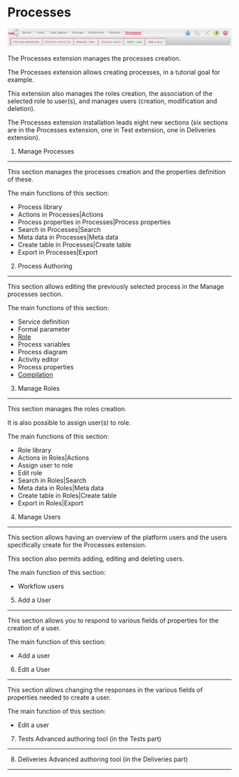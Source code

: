 <!--
created_at: '2011-03-14 10:24:32'
updated_at: '2013-03-13 14:26:36'
authors:
    - 'Jérôme Bogaerts'
contributors:
    - 'Franck Gismondi'
tags:
    - 'User Guide'
-->



Processes
=========

![](../resources/processes-tabs1.png)

The Processes extension manages the processes creation.<br/>

The Processes extension allows creating processes, in a tutorial goal for example.<br/>

This extension also manages the roles creation, the association of the selected role to user(s), and manages users (creation, modification and deletion).<br/>

The Processes extension installation leads eight new sections (six sections are in the Processes extension, one in Test extension, one in Deliveries extension).

1. Manage Processes
-----------------------

This section manages the processes creation and the properties definition of these.

The main functions of this section:

-   Process library
-   Actions in Processes|Actions
-   Process properties in Processes|Process properties
-   Search in Processes|Search
-   Meta data in Processes|Meta data
-   Create table in Processes|Create table
-   Export in Processes|Export

2. Process Authoring
------------------------

This section allows editing the previously selected process in the Manage processes section.

The main functions of this section:

-   Service definition
-   Formal parameter
-   [Role](../process-authoring/role.md)
-   Process variables
-   Process diagram
-   Activity editor
-   Process properties
-   [Compilation](../deliveries/compilation.md)

3. Manage Roles
-------------------

This section manages the roles creation.<br/>

It is also possible to assign user(s) to role.

The main functions of this section:

-   Role library
-   Actions in Roles|Actions
-   Assign user to role
-   Edit role
-   Search in Roles|Search
-   Meta data in Roles|Meta data
-   Create table in Roles|Create table
-   Export in Roles|Export

4. Manage Users
-------------------

This section allows having an overview of the platform users and the users specifically create for the Processes extension.<br/>

This section also permits adding, editing and deleting users.

The main function of this section:

-   Workflow users

5. Add a User
-----------------

This section allows you to respond to various fields of properties for the creation of a user.

The main function of this section:

-   Add a user

6. Edit a User
------------------

This section allows changing the responses in the various fields of properties needed to create a user.

The main function of this section:

-   Edit a user

7. Tests Advanced authoring tool (in the Tests part)
--------------------------------------------------------

8. Deliveries Advanced authoring tool (in the Deliveries part)
------------------------------------------------------------------

